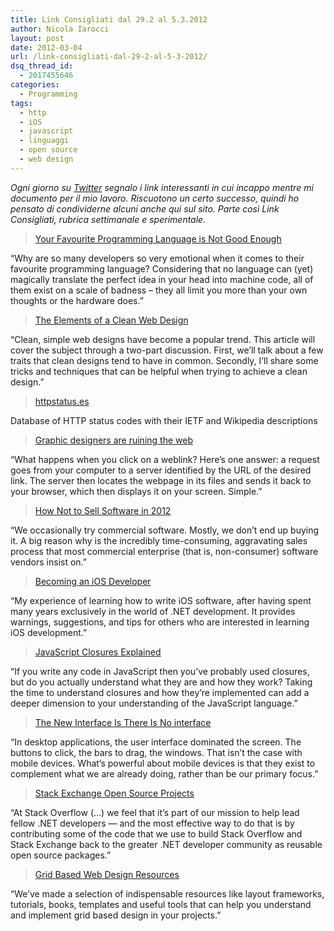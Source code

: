 ```yaml
---
title: Link Consigliati dal 29.2 al 5.3.2012
author: Nicola Iarocci
layout: post
date: 2012-03-04
url: /link-consigliati-dal-29-2-al-5-3-2012/
dsq_thread_id:
  - 2017455646
categories:
  - Programming
tags:
  - http
  - iOS
  - javascript
  - linguaggi
  - open source
  - web design
---
```

_Ogni giorno su <a href="https://twitter.com/#!/nicolaiarocci" title="Nicola Iarocci su Twitter" target="_blank">Twitter</a> segnalo i link interessanti in cui incappo mentre mi documento per il mio lavoro. Riscuotono un certo successo, quindi ho pensato di condividerne alcuni anche qui sul sito. Parte così Link Consigliati, rubrica settimanale e sperimentale._

<blockquote class="pull alignleft">
  <p>
    <a href="http://blaag.haard.se/Your-favourite-programming-language-is-not-good-enough/" target="_blank">Your Favourite Programming Language is Not Good Enough</a>
  </p>
</blockquote>

&#8220;Why are so many developers so very emotional when it comes to their favourite programming language? Considering that no language can (yet) magically translate the perfect idea in your head into machine code, all of them exist on a scale of badness &#8211; they all limit you more than your own thoughts or the hardware does.&#8221;

<blockquote class="pull alignleft">
  <p>
    <a href="http://sixrevisions.com/web_design/elements-clean-web-design/" target="_blank">The Elements of a Clean Web Design</a>
  </p>
</blockquote>

&#8220;Clean, simple web designs have become a popular trend. This article will cover the subject through a two-part discussion. First, we’ll talk about a few traits that clean designs tend to have in common. Secondly, I’ll share some tricks and techniques that can be helpful when trying to achieve a clean design.&#8221;

<blockquote class="pull alignleft">
  <p>
    <a href="http://httpstatus.es/" target="_blank">httpstatus.es</a>
  </p>
</blockquote>

Database of HTTP status codes with their IETF and Wikipedia descriptions

<blockquote class="pull alignleft">
  <p>
    <a href="http://www.guardian.co.uk/technology/2012/feb/19/john-naughton-webpage-obesity" target="_blank">Graphic designers are ruining the web</a>
  </p>
</blockquote>

&#8220;What happens when you click on a weblink? Here&#8217;s one answer: a request goes from your computer to a server identified by the URL of the desired link. The server then locates the webpage in its files and sends it back to your browser, which then displays it on your screen. Simple.&#8221;

<!--more-->

<blockquote class="pull alignleft">
  <p>
    <a href="http://al3x.net/2012/02/29/how-not-to-sell-software-in-2012.html" target="_blank">How Not to Sell Software in 2012</a>
  </p>
</blockquote>

&#8220;We occasionally try commercial software. Mostly, we don’t end up buying it. A big reason why is the incredibly time-consuming, aggravating sales process that most commercial enterprise (that is, non-consumer) software vendors insist on.&#8221;

<blockquote class="pull alignleft">
  <p>
    <a href="http://joshsmithonwpf.wordpress.com/2012/02/19/becoming-an-ios-developer/" target="_blank">Becoming an iOS Developer</a>
  </p>
</blockquote>

&#8220;My experience of learning how to write iOS software, after having spent many years exclusively in the world of .NET development. It provides warnings, suggestions, and tips for others who are interested in learning iOS development.&#8221;

<blockquote class="pull alignleft">
  <p>
    <a href="http://lostechies.com/derekgreer/2012/02/17/javascript-closures-explained/" target="_blank">JavaScript Closures Explained</a>
  </p>
</blockquote>

&#8220;If you write any code in JavaScript then you’ve probably used closures, but do you actually understand what they are and how they work? Taking the time to understand closures and how they’re implemented can add a deeper dimension to your understanding of the JavaScript language.&#8221;

<blockquote class="pull alignleft">
  <p>
    <a href="http://tightwind.net/2012/02/the-new-interface-is-there-is-no-interface-2/" target="_blank">The New Interface Is There Is No interface</a>
  </p>
</blockquote>

&#8220;In desktop applications, the user interface dominated the screen. The buttons to click, the bars to drag, the windows. That isn’t the case with mobile devices. What’s powerful about mobile devices is that they exist to complement what we are already doing, rather than be our primary focus.&#8221;

<blockquote class="pull alignleft">
  <p>
    <a href="http://blog.stackoverflow.com/2012/02/stack-exchange-open-source-projects/" target="_blank">Stack Exchange Open Source Projects</a>
  </p>
</blockquote>

&#8220;At Stack Overflow (&#8230;) we feel that it’s part of our mission to help lead fellow .NET developers — and the most effective way to do that is by contributing some of the code that we use to build Stack Overflow and Stack Exchange back to the greater .NET developer community as reusable open source packages.&#8221;

<blockquote class="pull alignleft">
  <p>
    <a href="http://www.awwwards.com/grid-based-web-design-resources.html" target="_blank">Grid Based Web Design Resources</a>
  </p>
</blockquote>

&#8220;We’ve made a selection of indispensable resources like layout frameworks, tutorials, books, templates and useful tools that can help you understand and implement grid based design in your projects.&#8221;

